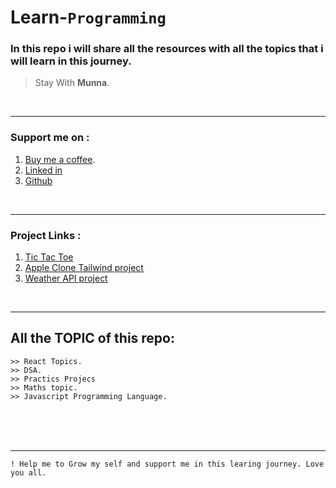 # Learn-`Programming`

### In this repo i will share all the resources with all the topics that i will learn in this journey.

> Stay With __Munna__.

<br>
<hr>

### **Support me on :**
1. [Buy me a coffee](https://www.buymeacoffee.com/mdmunnamiaa).
2. [Linked in](www.linkedin.com/in/md-munna-mia-0b66a723a)
3. [Github](https://github.com/munnaMia)

<br/>
<hr>

### **Project Links :**

1. [Tic Tac Toe](https://github.com/munnaMia/Tic-tac-toe-)
2. [Apple Clone Tailwind project](https://github.com/munnaMia/apple-clone-project)
3. [Weather API project](https://github.com/munnaMia/Weather-Project)

<br>
<hr>

## All the TOPIC of this repo:
    >> React Topics.
    >> DSA.
    >> Practics Projecs
    >> Maths topic.
    >> Javascript Programming Language.

<br>
<br>
<br>
<hr>

`! Help me to Grow my self and support me in this learing journey. Love you all.`
